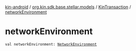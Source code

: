 [kin-android](../../index.md) / [org.kin.sdk.base.stellar.models](../index.md) / [KinTransaction](index.md) / [networkEnvironment](./network-environment.md)

# networkEnvironment

`val networkEnvironment: `[`NetworkEnvironment`](../-network-environment/index.md)